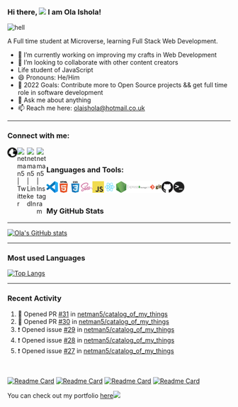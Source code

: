 ### Hi there, <img src="https://raw.githubusercontent.com/MartinHeinz/MartinHeinz/master/wave.gif" width="30px"> I am Ola Ishola!

![hell](./animae/Grand%20Re-opening%20Sale.gif)

A Full time student at Microverse, learning Full Stack Web Development.

- 🌱 I’m currently working on improving my crafts in Web Development
- 👯 I’m looking to collaborate with other content creators
- Life student of JavaScript
- 😄 Pronouns: He/Him
- 🥅 2022 Goals: Contribute more to Open Source projects && get full time role in software development
- 💬 Ask me about anything
- 📫 Reach me here: olaishola@hotmail.co.uk

---

### Connect with me:

[<img align="left" alt="https://netman5.github.io/" width="22px" src="https://raw.githubusercontent.com/iconic/open-iconic/master/svg/globe.svg" />][website]

[<img align="left" alt="netman5 | Twitter" width="22px" src="https://cdn.jsdelivr.net/npm/simple-icons@v3/icons/twitter.svg" />][twitter]
[<img align="left" alt="netman5 | LinkedIn" width="22px" src="https://cdn.jsdelivr.net/npm/simple-icons@v3/icons/linkedin.svg" />][linkedin]
[<img align="left" alt="netman5 | Instagram" width="22px" src="https://cdn.jsdelivr.net/npm/simple-icons@v3/icons/instagram.svg" />][instagram]

<br>

### Languages and Tools:

<img align="left" alt="Visual Studio Code" width="26px" src="https://raw.githubusercontent.com/github/explore/80688e429a7d4ef2fca1e82350fe8e3517d3494d/topics/visual-studio-code/visual-studio-code.png" />
<img align="left" alt="HTML5" width="26px" src="https://raw.githubusercontent.com/github/explore/80688e429a7d4ef2fca1e82350fe8e3517d3494d/topics/html/html.png" />
<img align="left" alt="CSS3" width="26px" src="https://raw.githubusercontent.com/github/explore/80688e429a7d4ef2fca1e82350fe8e3517d3494d/topics/css/css.png" />
<img align="left" alt="Sass" width="26px" src="https://raw.githubusercontent.com/github/explore/80688e429a7d4ef2fca1e82350fe8e3517d3494d/topics/sass/sass.png" />
<img align="left" alt="JavaScript" width="26px" src="https://raw.githubusercontent.com/github/explore/80688e429a7d4ef2fca1e82350fe8e3517d3494d/topics/javascript/javascript.png" />
<img align="left" alt="React" width="26px" src="https://raw.githubusercontent.com/github/explore/80688e429a7d4ef2fca1e82350fe8e3517d3494d/topics/react/react.png" />
<img align="left" alt="Node.js" width="26px" src="https://raw.githubusercontent.com/github/explore/80688e429a7d4ef2fca1e82350fe8e3517d3494d/topics/nodejs/nodejs.png" />
<img align="left" alt="Express" width="26px" src="https://raw.githubusercontent.com/github/explore/80688e429a7d4ef2fca1e82350fe8e3517d3494d/topics/express/express.png">
<img align="left" alt="MongoDB" width="26px" src="https://raw.githubusercontent.com/github/explore/80688e429a7d4ef2fca1e82350fe8e3517d3494d/topics/mongodb/mongodb.png" />
<img align="left" alt="Git" width="26px" src="https://raw.githubusercontent.com/github/explore/80688e429a7d4ef2fca1e82350fe8e3517d3494d/topics/git/git.png" />
<img align="left" alt="GitHub" width="26px" src="https://raw.githubusercontent.com/github/explore/78df643247d429f6cc873026c0622819ad797942/topics/github/github.png"/>
<img align="left" alt="Terminal" width="26px" src="https://raw.githubusercontent.com/github/explore/80688e429a7d4ef2fca1e82350fe8e3517d3494d/topics/terminal/terminal.png"/>
<br>
<br>

### My GitHub Stats

---

[![Ola's GitHub stats](https://github-readme-stats.vercel.app/api?username=netman5&show_icons=true&theme=noctis_minimus)](https://github.com/anuraghazra/github-readme-stats)

---

### Most used Languages

[![Top Langs](https://github-readme-stats.vercel.app/api/top-langs/?username=netman5&hide=ejs&langs_count=10&layout=compact)](https://github.com/anuraghazra/github-readme-stats)

---

### Recent Activity

<!--START_SECTION:activity-->

1. 💪 Opened PR [#31](https://github.com/netman5/catalog_of_my_things/pull/31) in [netman5/catalog_of_my_things](https://github.com/netman5/catalog_of_my_things)
2. 💪 Opened PR [#30](https://github.com/netman5/catalog_of_my_things/pull/30) in [netman5/catalog_of_my_things](https://github.com/netman5/catalog_of_my_things)
3. ❗️ Opened issue [#29](https://github.com/netman5/catalog_of_my_things/issues/29) in [netman5/catalog_of_my_things](https://github.com/netman5/catalog_of_my_things)
4. ❗️ Opened issue [#28](https://github.com/netman5/catalog_of_my_things/issues/28) in [netman5/catalog_of_my_things](https://github.com/netman5/catalog_of_my_things)
5. ❗️ Opened issue [#27](https://github.com/netman5/catalog_of_my_things/issues/27) in [netman5/catalog_of_my_things](https://github.com/netman5/catalog_of_my_things)
<!--END_SECTION:activity-->

<br>

[![Readme Card](https://github-readme-stats.vercel.app/api/pin/?username=netman5&repo=To-do&show_owner=netman5)](https://github.com/netman5/To-do)
[![Readme Card](https://github-readme-stats.vercel.app/api/pin/?username=netman5&repo=book-collection&show_owner=netman5)](https://github.com/netman5/book-collection)
[![Readme Card](https://github-readme-stats.vercel.app/api/pin/?username=netman5&repo=capstone&show_owner=netman5)](https://github.com/netman5/capstone)
[![Readme Card](https://github-readme-stats.vercel.app/api/pin/?username=netman5&repo=netman5.github.io&show_owner=netman5)](https://github.com/netman5/netman5.github.io)

<p>You can check out my portfolio <a href="https://netman5.github.io/">here</a><img src="https://media.giphy.com/media/cKPse5DZaptID3YAMK/giphy.gif" width="60"></p>

[website]: https://netman5.github.io/
[netman5]: https://github.com/netman5
[twitter]: https://twitter.com/orlaish
[instagram]: https://instagram.com/xcodre
[linkedin]: https://linkedin.com/in/ola-ishola
[polywork]: https://www.polywork.com/olaish
